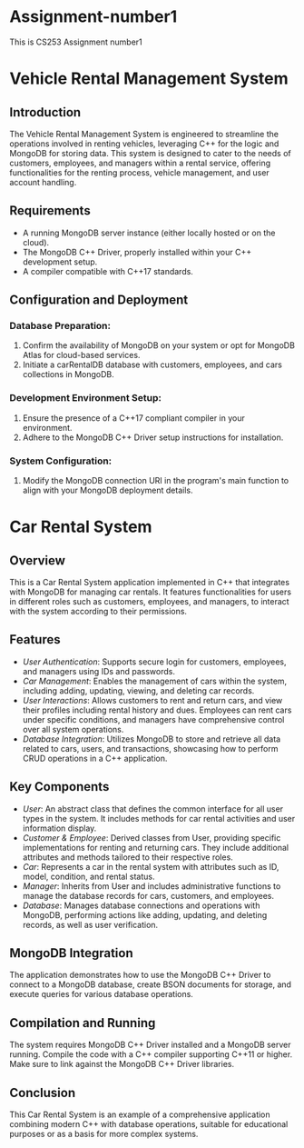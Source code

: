 # Assignment-number1
This is CS253 Assignment number1

# Vehicle Rental Management System

## Introduction
The Vehicle Rental Management System is engineered to streamline the operations involved in renting vehicles, leveraging C++ for the logic and MongoDB for storing data. This system is designed to cater to the needs of customers, employees, and managers within a rental service, offering functionalities for the renting process, vehicle management, and user account handling.

## Requirements
- A running MongoDB server instance (either locally hosted or on the cloud).
- The MongoDB C++ Driver, properly installed within your C++ development setup.
- A compiler compatible with C++17 standards.

## Configuration and Deployment

### Database Preparation:
1. Confirm the availability of MongoDB on your system or opt for MongoDB Atlas for cloud-based services.
2. Initiate a carRentalDB database with customers, employees, and cars collections in MongoDB.

### Development Environment Setup:
1. Ensure the presence of a C++17 compliant compiler in your environment.
2. Adhere to the MongoDB C++ Driver setup instructions for installation.

### System Configuration:
1. Modify the MongoDB connection URI in the program's main function to align with your MongoDB deployment details.

   
# Car Rental System

## Overview
This is a Car Rental System application implemented in C++ that integrates with MongoDB for managing car rentals. It features functionalities for users in different roles such as customers, employees, and managers, to interact with the system according to their permissions.

## Features
- *User Authentication*: Supports secure login for customers, employees, and managers using IDs and passwords.
- *Car Management*: Enables the management of cars within the system, including adding, updating, viewing, and deleting car records.
- *User Interactions*: Allows customers to rent and return cars, and view their profiles including rental history and dues. Employees can rent cars under specific conditions, and managers have comprehensive control over all system operations.
- *Database Integration*: Utilizes MongoDB to store and retrieve all data related to cars, users, and transactions, showcasing how to perform CRUD operations in a C++ application.

## Key Components
- *User*: An abstract class that defines the common interface for all user types in the system. It includes methods for car rental activities and user information display.
- *Customer & Employee*: Derived classes from User, providing specific implementations for renting and returning cars. They include additional attributes and methods tailored to their respective roles.
- *Car*: Represents a car in the rental system with attributes such as ID, model, condition, and rental status.
- *Manager*: Inherits from User and includes administrative functions to manage the database records for cars, customers, and employees.
- *Database*: Manages database connections and operations with MongoDB, performing actions like adding, updating, and deleting records, as well as user verification.

## MongoDB Integration
The application demonstrates how to use the MongoDB C++ Driver to connect to a MongoDB database, create BSON documents for storage, and execute queries for various database operations.

## Compilation and Running
The system requires MongoDB C++ Driver installed and a MongoDB server running. Compile the code with a C++ compiler supporting C++11 or higher. Make sure to link against the MongoDB C++ Driver libraries.

## Conclusion
This Car Rental System is an example of a comprehensive application combining modern C++ with database operations, suitable for educational purposes or as a basis for more complex systems.
